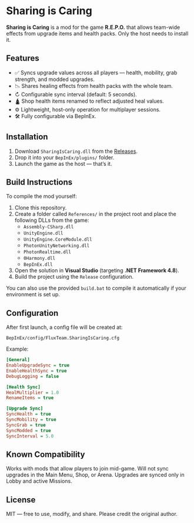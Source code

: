# Sharing is Caring

**Sharing is Caring** is a mod for the game **R.E.P.O.** that allows team-wide effects from upgrade items and health packs. Only the host needs to install it.

## Features

- ✅ Syncs upgrade values across all players — health, mobility, grab strength, and modded upgrades.
- 📉 Shares healing effects from health packs with the whole team.
- ↻ Configurable sync interval (default: 5 seconds).
- 🛕️ Shop health items renamed to reflect adjusted heal values.
- ⚙️ Lightweight, host-only operation for multiplayer sessions.
- 🛠️ Fully configurable via BepInEx.

## Installation

1. Download `SharingIsCaring.dll` from the [Releases](https://github.com/kronflux/SharingIsCaringMod/releases).
2. Drop it into your `BepInEx/plugins/` folder.
3. Launch the game as the host — that’s it.

## Build Instructions

To compile the mod yourself:

1. Clone this repository.
2. Create a folder called `References/` in the project root and place the following DLLs from the game:
   - `Assembly-CSharp.dll`
   - `UnityEngine.dll`
   - `UnityEngine.CoreModule.dll`
   - `PhotonUnityNetworking.dll`
   - `PhotonRealtime.dll`
   - `0Harmony.dll`
   - `BepInEx.dll`
3. Open the solution in **Visual Studio** (targeting **.NET Framework 4.8**).
4. Build the project using the `Release` configuration.

You can also use the provided `build.bat` to compile it automatically if your environment is set up.

## Configuration

After first launch, a config file will be created at:

```
BepInEx/config/FluxTeam.SharingIsCaring.cfg
```

Example:

```ini
[General]
EnableUpgradeSync = true
EnableHealthSync = true
DebugLogging = false

[Health Sync]
HealMultiplier = 1.0
RenameItems = true

[Upgrade Sync]
SyncHealth = true
SyncMobility = true
SyncGrab = true
SyncModded = true
SyncInterval = 5.0
```

## Known Compatibility

Works with mods that allow players to join mid-game. Will not sync upgrades in the Main Menu, Shop, or Arena. Upgrades are synced only in Lobby and active Missions.

## License

MIT — free to use, modify, and share. Please credit the original author.